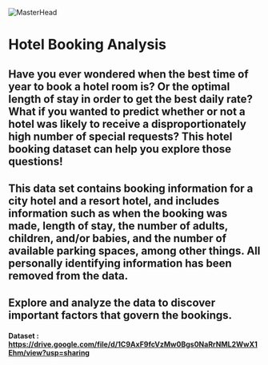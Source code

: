 ![MasterHead](https://assets.hyatt.com/content/dam/hyatt/hyattdam/images/2022/04/12/1329/MUMGH-P0765-Inner-Courtyard-Hotel-Exterior-Evening.jpg/MUMGH-P0765-Inner-Courtyard-Hotel-Exterior-Evening.16x9.jpg)
# Hotel Booking Analysis

## <b> Have you ever wondered when the best time of year to book a hotel room is? Or the optimal length of stay in order to get the best daily rate? What if you wanted to predict whether or not a hotel was likely to receive a disproportionately high number of special requests? This hotel booking dataset can help you explore those questions!

## <b>This data set contains booking information for a city hotel and a resort hotel, and includes information such as when the booking was made, length of stay, the number of adults, children, and/or babies, and the number of available parking spaces, among other things. All personally identifying information has been removed from the data. </b>

## <b> Explore and analyze the data to discover important factors that govern the bookings. </b>

#### Dataset : https://drive.google.com/file/d/1C9AxF9fcVzMw0Bgs0NaRrNML2WwX1Ehm/view?usp=sharing
